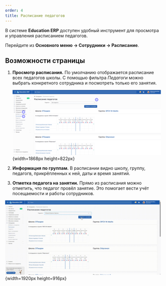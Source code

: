 ```yaml
---
order: 4
title: Расписание педагогов
---
```


В системе **Education ERP** доступен удобный инструмент для просмотра и управления расписанием педагогов.

Перейдите из **Основного меню -> Сотрудники -> Расписание**.

## **Возможности страницы**

1. **Просмотр расписания.** По умолчанию отображается расписание всех педагогов школы. С помощью фильтра *Педагоги* можно выбрать конкретного сотрудника и посмотреть только его занятия.

   ![](./raspisanie.png){width=1868px height=822px}

2. **Информация по группам.** В расписании видно школу, группу, педагогв, прикрёпленных к ней, даты и время занятий.

3. **Отметка педагога на занятии.** Прямо из расписания можно отметить, что педагог провёл занятие. Это помогает вести учёт посещаемости и работы сотрудников.

![](./raspisanie.gif){width=1920px height=916px}